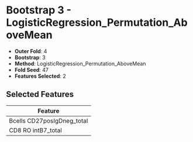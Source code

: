 # Bootstrap 3 - LogisticRegression_Permutation_AboveMean

- **Outer Fold**: 4
- **Bootstrap**: 3
- **Method**: LogisticRegression_Permutation_AboveMean
- **Fold Seed**: 47
- **Features Selected**: 2

## Selected Features

| Feature |
|---------|
| Bcells CD27posIgDneg_total |
| CD8 RO intB7_total |
